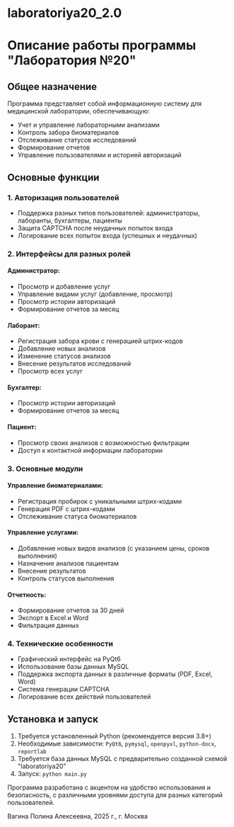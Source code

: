 # laboratoriya20_2.0

# Описание работы программы "Лаборатория №20"

## Общее назначение
Программа представляет собой информационную систему для медицинской лаборатории, обеспечивающую:
- Учет и управление лабораторными анализами
- Контроль забора биоматериалов
- Отслеживание статусов исследований
- Формирование отчетов
- Управление пользователями и историей авторизаций

## Основные функции

### 1. Авторизация пользователей
- Поддержка разных типов пользователей: администраторы, лаборанты, бухгалтеры, пациенты
- Защита CAPTCHA после неудачных попыток входа
- Логирование всех попыток входа (успешных и неудачных)

### 2. Интерфейсы для разных ролей

#### Администратор:
- Просмотр и добавление услуг
- Управление видами услуг (добавление, просмотр)
- Просмотр истории авторизаций
- Формирование отчетов за месяц

#### Лаборант:
- Регистрация забора крови с генерацией штрих-кодов
- Добавление новых анализов
- Изменение статусов анализов
- Внесение результатов исследований
- Просмотр всех услуг

#### Бухгалтер:
- Просмотр истории авторизаций
- Формирование отчетов за месяц

#### Пациент:
- Просмотр своих анализов с возможностью фильтрации
- Доступ к контактной информации лаборатории

### 3. Основные модули

#### Управление биоматериалами:
- Регистрация пробирок с уникальными штрих-кодами
- Генерация PDF с штрих-кодами
- Отслеживание статуса биоматериалов

#### Управление услугами:
- Добавление новых видов анализов (с указанием цены, сроков выполнения)
- Назначение анализов пациентам
- Внесение результатов
- Контроль статусов выполнения

#### Отчетность:
- Формирование отчетов за 30 дней
- Экспорт в Excel и Word
- Фильтрация данных

### 4. Технические особенности
- Графический интерфейс на PyQt6
- Использование базы данных MySQL
- Поддержка экспорта данных в различные форматы (PDF, Excel, Word)
- Система генерации CAPTCHA
- Логирование всех действий пользователей

## Установка и запуск
1. Требуется установленный Python (рекомендуется версия 3.8+)
2. Необходимые зависимости: `PyQt6`, `pymysql`, `openpyxl`, `python-docx`, `reportlab`
3. Требуется база данных MySQL с предварительно созданной схемой "laboratoriya20"
4. Запуск: `python main.py`

Программа разработана с акцентом на удобство использования и безопасность, с различными уровнями доступа для разных категорий пользователей.

Вагина Полина Алексеевна, 2025 г., г. Москва
